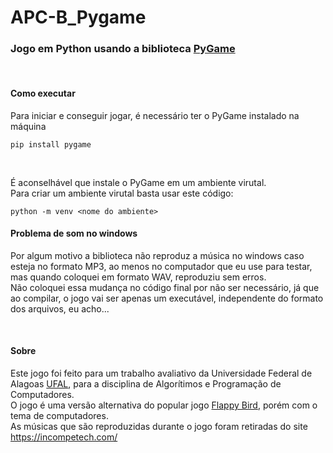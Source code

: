 # APC-B_Pygame

### Jogo em Python usando a biblioteca [PyGame](https://www.pygame.org/news)

<br>

#### Como executar

Para iniciar e conseguir jogar, é necessário ter o PyGame instalado na máquina<br>

```
pip install pygame
```

<br>

É aconselhável que instale o PyGame em um ambiente virutal.<br>
Para criar um ambiente virutal basta usar este código:<br>

```
python -m venv <nome do ambiente>
```

#### Problema de som no windows

Por algum motivo a biblioteca não reproduz a música no windows caso esteja no formato MP3, ao menos no computador que eu use para testar, mas quando coloquei em formato WAV, reproduziu sem erros.<br>
Não coloquei essa mudança no código final por não ser necessário, já que ao compilar, o jogo vai ser apenas um executável, independente do formato dos arquivos, eu acho...

<br>

#### Sobre

Este jogo foi feito para um trabalho avaliativo da Universidade Federal de Alagoas [UFAL](https://ufal.br/), para a disciplina de Algorítimos e Programação de Computadores.<br>
O jogo é uma versão alternativa do popular jogo [Flappy Bird](https://pt.wikipedia.org/wiki/Flappy_Bird), porém com o tema de computadores.<br>
As músicas que são reproduzidas durante o jogo foram retiradas do site https://incompetech.com/
